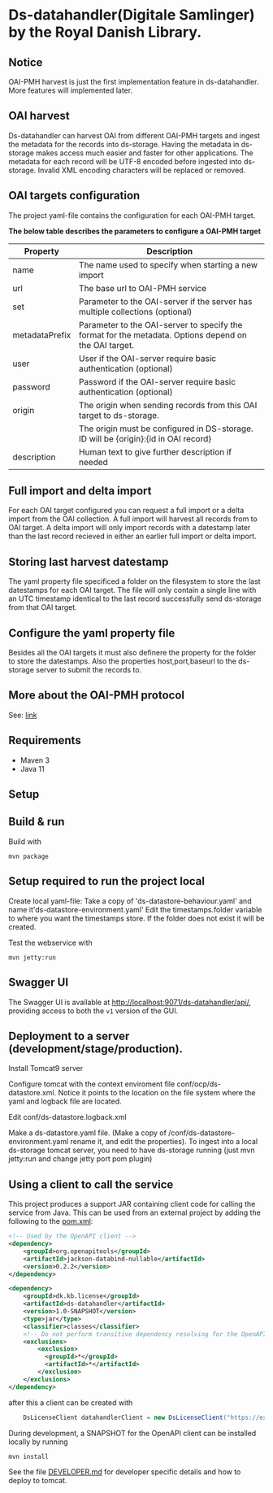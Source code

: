 # Ds-datahandler(Digitale Samlinger) by the Royal Danish Library. 
   
    
## Notice
OAI-PMH harvest is just the first implementation feature in ds-datahandler. More features will implemented later.
    
## OAI harvest 
Ds-datahandler can harvest OAI from different OAI-PMH targets and ingest the metadata for the records into ds-storage. 
Having the metadata in ds-storage makes access much easier and faster for other applications. The metadata for each
record will be UTF-8 encoded before ingested into ds-storage. Invalid XML encoding characters will be replaced or removed.
      
     
## OAI targets configuration
The project yaml-file contains the configuration for each OAI-PMH target.
    
   **The below table describes the parameters to configure a OAI-PMH target**
        
   | Property       | Description                                                                                           |
   |----------------|-------------------------------------------------------------------------------------------------------|
   | name           | The name used to specify when starting a new import                                                   |
   | url            | The base url to OAI-PMH service                                                                       |
   | set            | Parameter to the OAI-server if the server has multiple collections (optional)                         |
   | metadataPrefix | Parameter to the OAI-server to specify the format for the metadata. Options depend on the OAI target. |
   | user           | User if the OAI-server require basic authentication (optional)                                        |
   | password       | Password if the OAI-server require basic authentication (optional)                                    |    
   | origin         | The origin when sending records from this OAI target to ds-storage.                                   |  
   |                | The origin must be configured in DS-storage. ID will be {origin}:{id in OAI record}                   |
   | description    | Human text to give further description if needed                                                      |
    
  
## Full import and delta import
For each OAI target configured you can request a full import or a delta import from the OAI collection. A full import will
harvest all records from to OAI target. A delta import will only import records with a datestamp later than the last record
recieved in either an earlier full import or delta import. 
             
## Storing last harvest datestamp 
The yaml property file specificed a folder on the filesystem to store the last datestamps for each OAI target.
The file will only contain a single line with an UTC timestamp identical to the last record successfully send ds-storage from
that OAI target. 
   
## Configure the yaml property file
Besides all the OAI targets it must also definere the property for the folder to store the datestamps. Also the
properties host,port,baseurl to the ds-storage server to submit the records to.
      
## More about the OAI-PMH protocol
See: [link](http://www.openarchives.org/OAI/openarchivesprotocol.html)
    

## Requirements

* Maven 3                                  
* Java 11

## Setup


## Build & run

Build with
``` 
mvn package
```

## Setup required to run the project local 
Create local yaml-file: Take a copy of 'ds-datastore-behaviour.yaml'  and name it'ds-datastore-environment.yaml'
Edit the  timestamps.folder variable to where you want the timestamps store. If the folder does not exist it will be created. 
 

Test the webservice with
```
mvn jetty:run
```
## Swagger UI
The Swagger UI is available at <http://localhost:9071/ds-datahandler/api/>, providing access to both the `v1` version of the GUI. 


## Deployment to a server (development/stage/production).
Install Tomcat9 server 

Configure tomcat with the context enviroment file conf/ocp/ds-datastore.xml. Notice it points to the location on the file system where the yaml and logback file are located.

Edit  conf/ds-datastore.logback.xml

Make a ds-datastore.yaml file. (Make a copy of /conf/ds-datastore-environment.yaml rename it, and edit the properties). 
To ingest into a local ds-storage tomcat server, you need to have ds-storage  running (just mvn jetty:run and change jetty port pom plugin)

## Using a client to call the service 
This project produces a support JAR containing client code for calling the service from Java.
This can be used from an external project by adding the following to the [pom.xml](pom.xml):
```xml
<!-- Used by the OpenAPI client -->
<dependency>
    <groupId>org.openapitools</groupId>
    <artifactId>jackson-databind-nullable</artifactId>
    <version>0.2.2</version>
</dependency>

<dependency>
    <groupId>dk.kb.license</groupId>
    <artifactId>ds-datahandler</artifactId>
    <version>1.0-SNAPSHOT</version>
    <type>jar</type>
    <classifier>classes</classifier>
    <!-- Do not perform transitive dependency resolving for the OpenAPI client -->
    <exclusions>
        <exclusion>
          <groupId>*</groupId>
          <artifactId>*</artifactId>
        </exclusion>
    </exclusions>
</dependency>
```
after this a client can be created with
```java
    DsLicenseClient datahandlerClient = new DsLicenseClient("https://example.com/ds-datahandler/v1");
```
During development, a SNAPSHOT for the OpenAPI client can be installed locally by running
```shell
mvn install
```


See the file [DEVELOPER.md](DEVELOPER.md) for developer specific details and how to deploy to tomcat.
